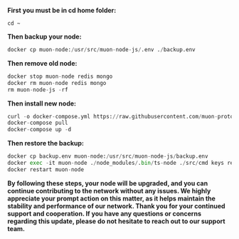 **First you must be in cd home folder:** 
```pthon
cd ~
```
**Then backup your node:**
```python
docker cp muon-node:/usr/src/muon-node-js/.env ./backup.env
```
**Then remove old node:**
```python
docker stop muon-node redis mongo 
docker rm muon-node redis mongo 
rm muon-node-js -rf
```
**Then install new node:**
```python
curl -o docker-compose.yml https://raw.githubusercontent.com/muon-protocol/muon-node-js/testnet/docker-compose-pull.yml
docker-compose pull
docker-compose up -d
```
**Then restore the backup:**
```python
docker cp backup.env muon-node:/usr/src/muon-node-js/backup.env
docker exec -it muon-node ./node_modules/.bin/ts-node ./src/cmd keys restore backup.env
docker restart muon-node
```

**By following these steps, your node will be upgraded, and you can continue contributing to the network without any issues. We highly appreciate your prompt action on this matter, as it helps maintain the stability and performance of our network.
Thank you for your continued support and cooperation. If you have any questions or concerns regarding this update, please do not hesitate to reach out to our support team.**
